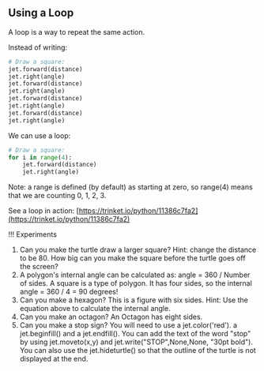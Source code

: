 
## Using a Loop

A loop is a way to repeat the same action.

Instead of writing:

```python
# Draw a square:
jet.forward(distance)
jet.right(angle)
jet.forward(distance)
jet.right(angle)
jet.forward(distance)
jet.right(angle)
jet.forward(distance)
jet.right(angle)
```

We can use a loop:
```python
# Draw a square:
for i in range(4):
    jet.forward(distance)
    jet.right(angle)
```

Note: a range is defined (by default) as starting at zero, so range(4) means that we are counting 0, 1, 2, 3. 

See a loop in action: [https://trinket.io/python/11386c7fa2](https://trinket.io/python/11386c7fa2)

!!! Experiments
1. Can you make the turtle draw a larger square?  Hint: change the distance to be 80.  How big can you make the square before the turtle goes off the screen?
1. A polygon's internal angle can be calculated as: angle = 360 / Number of sides.  A square is a type of polygon.  It has four sides, so the internal angle = 360 / 4 = 90 degrees!
1. Can you make a hexagon?  This is a figure with six sides.  Hint: Use the equation above to calculate the internal angle.
1. Can you make an octagon?  An Octagon has eight sides.
1. Can you make a stop sign?  You will need to use a jet.color('red'). a jet.beginfill() and a jet.endfill().  You can add the text of the word "stop" by using jet.moveto(x,y) and jet.write("STOP",None,None, "30pt bold").  You can also use the jet.hideturtle() so that the outline of the turtle is not displayed at the end.
